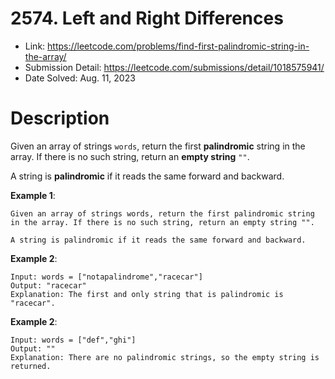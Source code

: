 # 2574. Left and Right Differences

- Link: https://leetcode.com/problems/find-first-palindromic-string-in-the-array/
- Submission Detail: https://leetcode.com/submissions/detail/1018575941/
- Date Solved: Aug. 11, 2023

# Description

Given an array of strings `words`, return the first **palindromic** string in the array. If there is no such string, return an **empty string** `""`.

A string is **palindromic** if it reads the same forward and backward.

**Example 1**:

```
Given an array of strings words, return the first palindromic string in the array. If there is no such string, return an empty string "".

A string is palindromic if it reads the same forward and backward.
```

**Example 2**:

```
Input: words = ["notapalindrome","racecar"]
Output: "racecar"
Explanation: The first and only string that is palindromic is "racecar".
```

**Example 2**:

```
Input: words = ["def","ghi"]
Output: ""
Explanation: There are no palindromic strings, so the empty string is returned.
```
